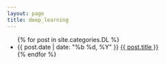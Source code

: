 ```yaml
---
layout: page
title: deep_learning
---
```

<ul class="post-list">
	{% for post in site.categories.DL %}
	<li>
		<span>{{ post.date | date: "%b %d, %Y" }}</span>
		<a href="{{ post.url | prepend: site.baseurl }}">{{ post.title }}</a>
	</li>
	{% endfor %}
</ul>
